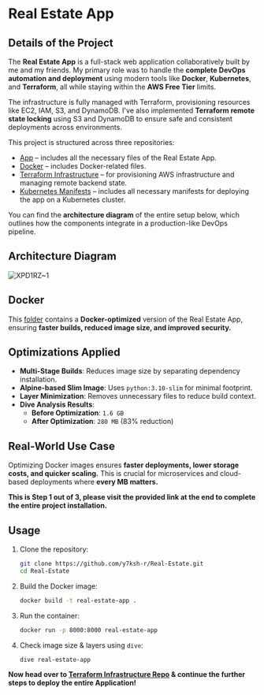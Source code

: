 # Real Estate App

## Details of the Project
The **Real Estate App** is a full-stack web application collaboratively built by me and my friends. My primary role was to handle the **complete DevOps automation and deployment** using modern tools like **Docker**, **Kubernetes**, and **Terraform**, all while staying within the **AWS Free Tier** limits.

The infrastructure is fully managed with Terraform, provisioning resources like EC2, IAM, S3, and DynamoDB. I've also implemented **Terraform remote state locking** using S3 and DynamoDB to ensure safe and consistent deployments across environments.

This project is structured across three repositories:
- [App](https://github.com/y7ksh-r/Real-Estate/tree/main/App) – includes all the necessary files of the Real Estate App.
- [Docker](https://github.com/y7ksh-r/Real-Estate/tree/main/Docker) – includes Docker-related files.
- [Terraform Infrastructure](https://github.com/y7ksh-r/Real-Estate/tree/main/Terraform-infra) – for provisioning AWS infrastructure and managing remote backend state.
- [Kubernetes Manifests](https://github.com/y7ksh-r/Real-Estate/tree/main/K8s-manifests) – includes all necessary manifests for deploying the app on a Kubernetes cluster.

You can find the **architecture diagram** of the entire setup below, which outlines how the components integrate in a production-like DevOps pipeline.

## Architecture Diagram
![XPD1RZ~1](https://github.com/user-attachments/assets/d306a927-31a4-46ca-8599-cfbbea27f43a)

## Docker
This [folder](https://github.com/y7ksh-r/Real-Estate/tree/main/Docker) contains a **Docker-optimized** version of the Real Estate App, ensuring **faster builds, reduced image size, and improved security.**

## Optimizations Applied
- **Multi-Stage Builds**: Reduces image size by separating dependency installation.
- **Alpine-based Slim Image**: Uses `python:3.10-slim` for minimal footprint.
- **Layer Minimization**: Removes unnecessary files to reduce build context.
- **Dive Analysis Results**:
  - **Before Optimization**: `1.6 GB`
  - **After Optimization**: `280 MB` (83% reduction)

## Real-World Use Case
Optimizing Docker images ensures **faster deployments, lower storage costs, and quicker scaling.** This is crucial for microservices and cloud-based deployments where **every MB matters.**

**This is Step 1 out of 3, please visit the provided link at the end to complete the entire project installation.**

## Usage
1. Clone the repository:
   ```sh
   git clone https://github.com/y7ksh-r/Real-Estate.git
   cd Real-Estate
   ```
2. Build the Docker image:
   ```sh
   docker build -t real-estate-app .
   ```
3. Run the container:
   ```sh
   docker run -p 8000:8000 real-estate-app
   ```
4. Check image size & layers using `dive`:
   ```sh
   dive real-estate-app
   ```

**Now head over to [Terraform Infrastructure Repo](https://github.com/y7ksh-r/Real-estate-app-infra) & continue the further steps to deploy the entire Application!**
